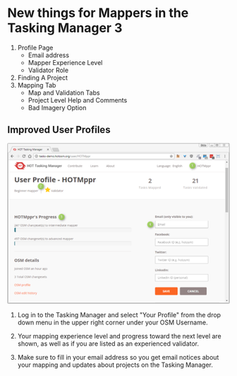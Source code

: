 # New things for Mappers in the Tasking Manager 3

1. Profile Page
    * Email address
    * Mapper Experience Level
    * Validator Role
2. Finding A Project
3. Mapping Tab
    * Map and Validation Tabs
    * Project Level Help and Comments
    * Bad Imagery Option
    
## Improved User Profiles

![](/assets/2017-08-19_00h38_26.png)

1. Log in to the Tasking Manager and select "Your Profile" from the drop down menu in the upper right corner under your OSM Username.

2. Your mapping experience level and progress toward the next level are shown, as well as if you are listed as an experienced validator.

3. Make sure to fill in your email address so you get email notices about your mapping and updates about projects on the Tasking Manager.

